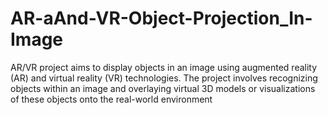 # AR-aAnd-VR-Object-Projection_In-Image
AR/VR project aims to display objects in an image using augmented reality (AR) and virtual reality (VR) technologies. The project involves recognizing objects within an image and overlaying virtual 3D models or visualizations of these objects onto the real-world environment 
